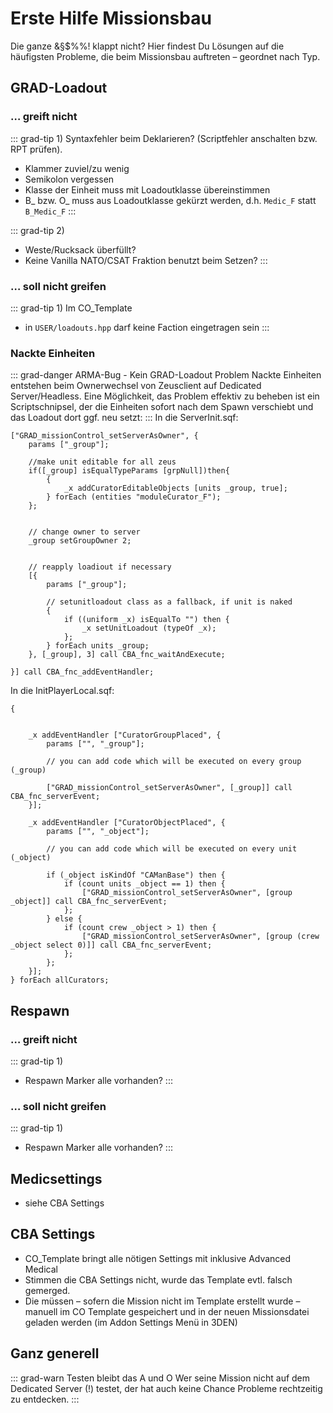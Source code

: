 # Erste Hilfe Missionsbau

Die ganze &§$%%! klappt nicht?
Hier findest Du Lösungen auf die häufigsten Probleme, die beim Missionsbau auftreten – geordnet nach Typ.




## GRAD-Loadout
### … greift nicht
::: grad-tip 1)
Syntaxfehler beim Deklarieren? (Scriptfehler anschalten bzw. RPT prüfen).
* Klammer zuviel/zu wenig
* Semikolon vergessen
* Klasse der Einheit muss mit Loadoutklasse übereinstimmen
* B_ bzw. O_ muss aus Loadoutklasse gekürzt werden, d.h. `Medic_F` statt `B_Medic_F`
:::

::: grad-tip 2)
* Weste/Rucksack überfüllt?
* Keine Vanilla NATO/CSAT Fraktion benutzt beim Setzen?
:::

### … soll nicht greifen
::: grad-tip 1)
Im CO_Template 
* in `USER/loadouts.hpp` darf keine Faction eingetragen sein
:::

### Nackte Einheiten
::: grad-danger ARMA-Bug - Kein GRAD-Loadout Problem
Nackte Einheiten entstehen beim Ownerwechsel von Zeusclient auf Dedicated Server/Headless. Eine Möglichkeit, das Problem effektiv zu beheben ist ein Scriptschnipsel, der die Einheiten sofort nach dem Spawn verschiebt und das Loadout dort ggf. neu setzt:
:::
In die ServerInit.sqf:
```
["GRAD_missionControl_setServerAsOwner", {
    params ["_group"];

    //make unit editable for all zeus
    if([_group] isEqualTypeParams [grpNull])then{
        {
            _x addCuratorEditableObjects [units _group, true];
        } forEach (entities "moduleCurator_F");
    };


    // change owner to server
    _group setGroupOwner 2;


    // reapply loadiout if necessary
   	[{
   		params ["_group"];

        // setunitloadout class as a fallback, if unit is naked
    	{
    		if ((uniform _x) isEqualTo "") then {
    			_x setUnitLoadout (typeOf _x);
    		};
    	} forEach units _group;
    }, [_group], 3] call CBA_fnc_waitAndExecute;
   
}] call CBA_fnc_addEventHandler;
```

In die InitPlayerLocal.sqf:
```
{

  
    _x addEventHandler ["CuratorGroupPlaced", {
        params ["", "_group"];

        // you can add code which will be executed on every group (_group)

        ["GRAD_missionControl_setServerAsOwner", [_group]] call CBA_fnc_serverEvent;
    }];

    _x addEventHandler ["CuratorObjectPlaced", {
        params ["", "_object"];

        // you can add code which will be executed on every unit (_object)

        if (_object isKindOf "CAManBase") then {
            if (count units _object == 1) then {
                ["GRAD_missionControl_setServerAsOwner", [group _object]] call CBA_fnc_serverEvent;
            };
        } else {
            if (count crew _object > 1) then {
                ["GRAD_missionControl_setServerAsOwner", [group (crew _object select 0)]] call CBA_fnc_serverEvent;
            };
        };
    }];
} forEach allCurators;
```

## Respawn
### … greift nicht
::: grad-tip 1)
* Respawn Marker alle vorhanden?
:::
### … soll nicht greifen
::: grad-tip 1)
* Respawn Marker alle vorhanden?
:::

## Medicsettings
* siehe CBA Settings

## CBA Settings
* CO_Template bringt alle nötigen Settings mit inklusive Advanced Medical
* Stimmen die CBA Settings nicht, wurde das Template evtl. falsch gemerged. 
* Die müssen – sofern die Mission nicht im Template erstellt wurde – manuell im CO Template gespeichert und in der neuen Missionsdatei geladen werden (im Addon Settings Menü in 3DEN)

## Ganz generell
::: grad-warn Testen bleibt das A und O
Wer seine Mission nicht auf dem Dedicated Server (!) testet, der hat auch keine Chance Probleme rechtzeitig zu entdecken.
:::